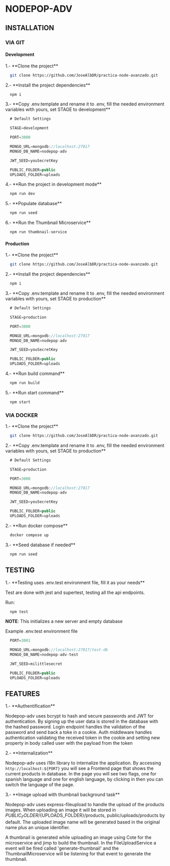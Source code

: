 # NODEPOP-ADV

## INSTALLATION

### VIA GIT

#### Development

1.- \*\*Clone the project\*\*

```bash
  git clone https://github.com/JoseAlbDR/practica-node-avanzado.git
```

2.- \*\*Install the project dependencies\*\*

```bash
  npm i
```

3.- \*\*Copy .env.template and rename it to .env, fill the needed environment variables with yours, set STAGE to development\*\*

```js
  # Default Settings

  STAGE=development

  PORT=3000

  MONGO_URL=mongodb://localhost:27017
  MONGO_DB_NAME=nodepop-adv

  JWT_SEED=youSecretKey

  PUBLIC_FOLDER=public
  UPLOADS_FOLDER=uploads
```

4.- \*\*Run the project in development mode\*\*

```bash
  npm run dev
```

5.- \*\*Populate database\*\*

```bash
  npm run seed
```

6.- \*\*Run the Thumbnail Microservice\*\*

```bash
  npm run thumbnail-service
```

#### Production

1.- \*\*Clone the project\*\*

```bash
  git clone https://github.com/JoseAlbDR/practica-node-avanzado.git
```

2.- \*\*Install the project dependencies\*\*

```bash
  npm i
```

3.- \*\*Copy .env.template and rename it to .env, fill the needed environment variables with yours, set STAGE to production\*\*

```js
  # Default Settings

  STAGE=production

  PORT=3000

  MONGO_URL=mongodb://localhost:27017
  MONGO_DB_NAME=nodepop-adv

  JWT_SEED=youSecretKey

  PUBLIC_FOLDER=public
  UPLOADS_FOLDER=uploads
```

4.- \*\*Run build command\*\*

```bash
  npm run build
```

5.- \*\*Run start command\*\*

```bash
  npm start
```

### VIA DOCKER

1.- \*\*Clone the project\*\*

```bash
  git clone https://github.com/JoseAlbDR/practica-node-avanzado.git
```

2.- \*\*Copy .env.template and rename it to .env, fill the needed environment variables with yours, set STAGE to production\*\*

```js
  # Default Settings

  STAGE=production

  PORT=3000

  MONGO_URL=mongodb://localhost:27017
  MONGO_DB_NAME=nodepop-adv

  JWT_SEED=youSecretKey

  PUBLIC_FOLDER=public
  UPLOADS_FOLDER=uploads
```

2.- \*\*Run docker compose\*\*

```bash
  docker compose up
```

3.- \*\*Seed database if needed\*\*

```bash
  npm run seed
```

## TESTING

1.- \*\*Testing uses .env.test environment file, fill it as your needs\*\*

Test are done with jest and supertest, testing all the api endpoints.

Run:

```bash
  npm test
```

**NOTE**: This initializes a new server and empty database

Example .env.test environment file

```js
  PORT=3001

  MONGO_URL=mongodb://localhost:27017/test-db
  MONGO_DB_NAME=nodepop-adv-test

  JWT_SEED=milittlesecret

  PUBLIC_FOLDER=public
  UPLOADS_FOLDER=uploads
```

## FEATURES

1.- \*\*Authentification\*\*

Nodepop-adv uses bcrypt to hash and secure passwords and JWT for authentication.
By signing up the user data is stored in the database with the hashed password.
Login endpoint handles the validation of the password and send back a toke in a cookie.
Auth middleware handles authentication validating the received token in the cookie and setting new property in body called user with the payload from the token

2.- \*\*Internalization\*\*

Nodepop-adv uses i18n library to internalize the application.
By accessing `http://localhost:${PORT}` you will see a Frontend page that shows the current products in database.
In the page you will see two flags, one for spanish language and one for english language, by clicking in then you can switch the language of the page.

3.- \*\*Image upload with thumbnail background task\*\*

Nodepop-adv uses express-fileupload to handle the upload of the products images.
When uploading an image it will be stored in ${PUBLIC_FOLDER}/${UPLOADS_FOLDER}/products, public/uploads/products by default.
The uploaded image name will be generated based in the original name plus an unique identifier.

A thumbnail is generated while uploading an image using Cote for the microservice and jimp to build the thumbnail.
In the FileUploadService a event will be fired called 'generate-thumbnail' and the ThumbnailMicroservice will be listening for that event to generate the thumbnail.
